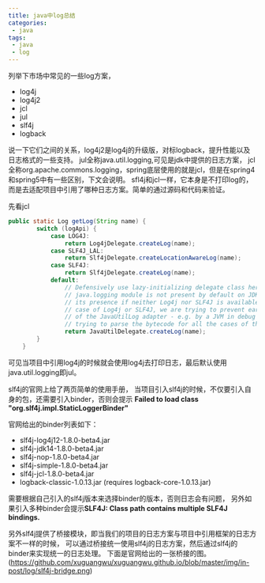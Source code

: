 ```yaml
---
title: java中log总结
categories:
 - java
tags: 
 - java
 - log
---
```


列举下市场中常见的一些log方案，
* log4j
* log4j2
* jcl
* jul
* slf4j
* logback

说一下它们之间的关系，log4j2是log4j的升级版，对标logback，提升性能以及日志格式的一些支持。
jul全称java.util.logging,可见是jdk中提供的日志方案，
jcl全称org.apache.commons.logging，spring底层使用的就是jcl，但是在spring4和spring5中有一些区别，下文会说明。
sfl4j和jcl一样，它本身是不打印log的，而是去适配项目中引用了哪种日志方案。简单的通过源码和代码来验证。

先看jcl
````java
public static Log getLog(String name) {
		switch (logApi) {
			case LOG4J:
				return Log4jDelegate.createLog(name);
			case SLF4J_LAL:
				return Slf4jDelegate.createLocationAwareLog(name);
			case SLF4J:
				return Slf4jDelegate.createLog(name);
			default:
				// Defensively use lazy-initializing delegate class here as well since the
				// java.logging module is not present by default on JDK 9. We are requiring
				// its presence if neither Log4j nor SLF4J is available; however, in the
				// case of Log4j or SLF4J, we are trying to prevent early initialization
				// of the JavaUtilLog adapter - e.g. by a JVM in debug mode - when eagerly
				// trying to parse the bytecode for all the cases of this switch clause.
				return JavaUtilDelegate.createLog(name);
		}
	}
````
可见当项目中引用log4j的时候就会使用log4j去打印日志，最后默认使用java.util.logging即jul。

slf4j的官网上给了两页简单的使用手册，
当项目引入slf4j的时候，不仅要引入自身的包，还需要引入binder，否则会提示
**Failed to load class "org.slf4j.impl.StaticLoggerBinder"**

官网给出的binder列表如下：
* slf4j-log4j12-1.8.0-beta4.jar
* slf4j-jdk14-1.8.0-beta4.jar
* slf4j-nop-1.8.0-beta4.jar
* slf4j-simple-1.8.0-beta4.jar
* slf4j-jcl-1.8.0-beta4.jar
* logback-classic-1.0.13.jar (requires logback-core-1.0.13.jar)

需要根据自己引入的slf4j版本来选择binder的版本，否则日志会有问题，
另外如果引入多种binder会提示**SLF4J: Class path contains multiple SLF4J bindings.**

另外slf4j提供了桥接模块，即当我们的项目的日志方案与项目中引用框架的日志方案不一样的时候，
可以通过桥接统一使用slf4j的日志方案，然后通过slf4j的binder来实现统一的日志处理。
下面是官网给出的一张桥接的图。
(https://github.com/xuguangwu/xuguangwu.github.io/blob/master/img/in-post/log/slf4j-bridge.png)



